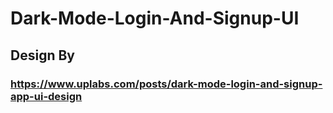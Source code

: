 # __Dark-Mode-Login-And-Signup-UI__

## Design By
### https://www.uplabs.com/posts/dark-mode-login-and-signup-app-ui-design
